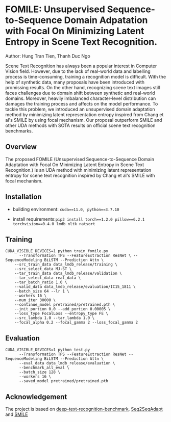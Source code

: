 # FOMILE: Unsupervised Sequence-to-Sequence Domain Adpatation with Focal On Minimizing Latent Entropy in Scene Text Recognition.
Author: Hung Tran Tien, Thanh Duc Ngo

Scene Text Recognition has always been a popular interest in Computer Vision field. However, due to the lack of real-world data and labelling process is time-consuming, training a recognition model is difficult. With the help of synthetic data, many proposals have been introduced with promissing results. 
On the other hand, recognizing scene text images still faces challenges due to domain shift between synthetic and real-world domains. Moreover, heavily imbalanced character-level distribution can damages the training process and affects on the model performance. To tackle this problem, we introduced an unsupervised domain adaptation method by minimizing latent representation entropy inspired from Chang et al's SMILE by using focal mechanism. Our proposal outperform SMILE and other UDA methods with SOTA results on official scene text recognition benchmarks.

## Overview
The proposed FOMILE (Unsupervised Sequence-to-Sequence Domain Adaptation with Focal On Minimizing Latent Entropy in Scene Text Recognition.) is an UDA method with minimizing latent representation entropy for scene text recognition inspired by Chang et al's SMILE with focal mechanism.

## Installation
- building environment: ```cuda==11.0, python==3.7.10```

- install requirements:```pip3 install torch==1.2.0 pillow==6.2.1 torchvision==0.4.0 lmdb nltk natsort```
## Training
```
CUDA_VISIBLE_DEVICES=1 python train_fomile.py 
      --Transformation TPS --FeatureExtraction ResNet \ --SequenceModeling BiLSTM --Prediction Attn \
	--src_train_data data_lmdb_release/training \
	--src_select_data MJ-ST \
	--tar_train_data data_lmdb_release/validation \
	--tar_select_data real_data \
	--tar_batch_ratio 1.0 \
	--valid_data data_lmdb_release/evaluation/IC15_1811 \
	--batch_size 64 --lr 1 \
	--workers 16 \
	--num_iter 30000 \
	--continue_model pretrained/pretrained.pth \
	--init_portion 0.0 --add_portion 0.00005 \
	--loss_type FocalLoss --entropy_type FE \
	--src_lambda 1.0 --tar_lambda 1.0 \
	--focal_alpha 0.2 --focal_gamma 2 --loss_focal_gamma 2
```
## Evaluation
```
CUDA_VISIBLE_DEVICES=1 python test.py 
      --Transformation TPS --FeatureExtraction ResNet --SequenceModeling BiLSTM --Prediction Attn \
      --eval_data data_lmdb_release/evaluation \
      --benchmark_all_eval \
      --batch_size 128 \
      --workers 16 \
      --saved_model pretrained/pretrained.pth
```
## Acknowledgement
The project is based on [deep-text-recognition-benchmark](https://github.com/clovaai/deep-text-recognition-benchmark), [Seq2SeqAdapt](https://github.com/AprilYapingZhang/Seq2SeqAdapt) and [SMILE](https://github.com/timtimchang/SMILE)
